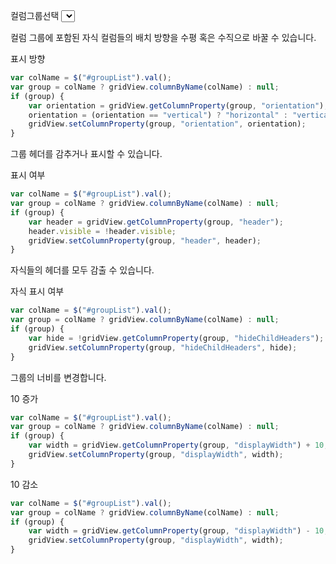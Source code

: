 컬럼그룹선택 <select id="groupList"></select>

컬럼 그룹에 포함된 자식 컬럼들의 배치 방향을 수평 혹은 수직으로 바꿀 수 있습니다.

<a class="btn primary small round lowercase" id="btnToggleOrientation">표시 방향</a>

```js
var colName = $("#groupList").val();     
var group = colName ? gridView.columnByName(colName) : null;
if (group) {
    var orientation = gridView.getColumnProperty(group, "orientation");
    orientation = (orientation == "vertical") ? "horizontal" : "vertical";
    gridView.setColumnProperty(group, "orientation", orientation);
}
```

그룹 헤더를 감추거나 표시할 수 있습니다.

<a class="btn primary small round lowercase" id="btnToggleHeaderVisible">표시 여부</a>

```js
var colName = $("#groupList").val();     
var group = colName ? gridView.columnByName(colName) : null;
if (group) {
    var header = gridView.getColumnProperty(group, "header");
    header.visible = !header.visible;
    gridView.setColumnProperty(group, "header", header);
}

```

자식들의 헤더를 모두 감출 수 있습니다.

<a class="btn primary small round lowercase" id="btnToggleHideChildHeaders">자식 표시 여부</a>

```js
var colName = $("#groupList").val();     
var group = colName ? gridView.columnByName(colName) : null;
if (group) {
    var hide = !gridView.getColumnProperty(group, "hideChildHeaders");
    gridView.setColumnProperty(group, "hideChildHeaders", hide);
}
```

그룹의 너비를 변경합니다.

<a class="btn primary small round lowercase" id="btnIncWidth">10 증가</a>

```js
var colName = $("#groupList").val();     
var group = colName ? gridView.columnByName(colName) : null;
if (group) {
    var width = gridView.getColumnProperty(group, "displayWidth") + 10;
    gridView.setColumnProperty(group, "displayWidth", width);
}
```

<a class="btn primary small round lowercase" id="btnDecWidth">10 감소</a>

```js
var colName = $("#groupList").val();     
var group = colName ? gridView.columnByName(colName) : null;
if (group) {
    var width = gridView.getColumnProperty(group, "displayWidth") - 10;
    gridView.setColumnProperty(group, "displayWidth", width);
}
```


<script>
function createGroupList(grid) {
  var names = grid.getGroupNames();
  var list = $("#groupList");
  
  $.map(names, function (c) {
    $("<option />", { value: c, text: c }).appendTo(list);
  });
} 

$("#btnToggleOrientation").click(function() { 
  var colName = $("#groupList").val();     
  var group = colName ? gridView.columnByName(colName) : null;
  if (group) {
      var orientation = gridView.getColumnProperty(group, "orientation");
      orientation = (orientation == "vertical") ? "horizontal" : "vertical";
      gridView.setColumnProperty(group, "orientation", orientation);
  }
});

$("#btnToggleHeaderVisible").click(function() { 
  var colName = $("#groupList").val();     
  var group = colName ? gridView.columnByName(colName) : null;
  if (group) {
      var header = gridView.getColumnProperty(group, "header");
      header.visible = !header.visible;
      gridView.setColumnProperty(group, "header", header);
  }
});

$("#btnToggleHideChildHeaders").click(function() { 
  var colName = $("#groupList").val();     
  var group = colName ? gridView.columnByName(colName) : null;
  if (group) {
      var hide = !gridView.getColumnProperty(group, "hideChildHeaders");
      gridView.setColumnProperty(group, "hideChildHeaders", hide);
  }
});

$("#btnIncWidth").click(function() { 
  var colName = $("#groupList").val();     
  var group = colName ? gridView.columnByName(colName) : null;
  if (group) {
      var width = gridView.getColumnProperty(group, "displayWidth") + 10;
      gridView.setColumnProperty(group, "displayWidth", width);
  }
});
$("#btnDecWidth").click(function() { 
  var colName = $("#groupList").val();     
  var group = colName ? gridView.columnByName(colName) : null;
  if (group) {
      var width = gridView.getColumnProperty(group, "displayWidth") - 10;
      gridView.setColumnProperty(group, "displayWidth", width);
  }
});
</script>

